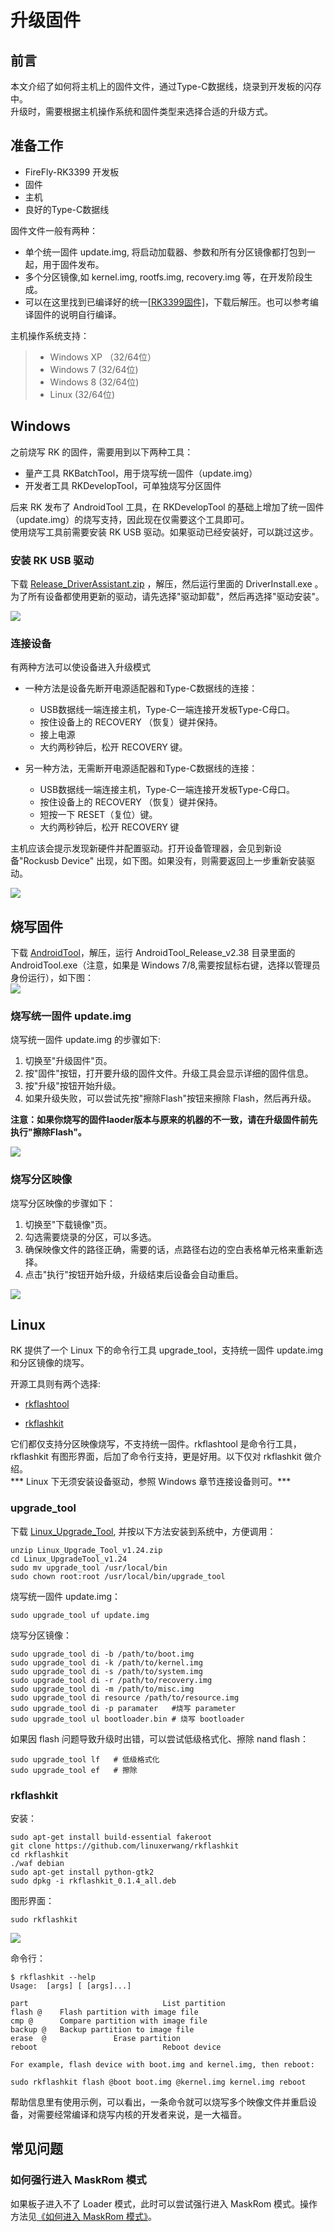  # 升级固件

## 前言

本文介绍了如何将主机上的固件文件，通过Type-C数据线，烧录到开发板的闪存中。   
升级时，需要根据主机操作系统和固件类型来选择合适的升级方式。

## 准备工作

* FireFly-RK3399 开发板
* 固件
* 主机
* 良好的Type-C数据线

固件文件一般有两种：

* 单个统一固件 update.img, 将启动加载器、参数和所有分区镜像都打包到一起，用于固件发布。
* 多个分区镜像,如 kernel.img, rootfs.img, recovery.img 等，在开发阶段生成。
* 可以在这里找到已编译好的统一[[RK3399固件]](http://www.t-firefly.com/doc/download/page/id/3.html#other_14)，下载后解压。也可以参考编译固件的说明自行编译。

主机操作系统支持：
> * Windows XP （32/64位）
> * Windows 7 (32/64位)
> * Windows 8 (32/64位)
> * Linux (32/64位)

## Windows

之前烧写 RK 的固件，需要用到以下两种工具：

* 量产工具 RKBatchTool，用于烧写统一固件（update.img）
* 开发者工具 RKDevelopTool，可单独烧写分区固件

后来 RK 发布了 AndroidTool 工具，在 RKDevelopTool 的基础上增加了统一固件（update.img）的烧写支持，因此现在仅需要这个工具即可。   
使用烧写工具前需要安装 RK USB 驱动。如果驱动已经安装好，可以跳过这步。

### 安装 RK USB 驱动

下载 [ Release_DriverAssistant.zip](http://www.t-firefly.com/doc/download/page/id/3.html#other_11) ，解压，然后运行里面的 DriverInstall.exe 。   
为了所有设备都使用更新的驱动，请先选择"驱动卸载"，然后再选择"驱动安装"。   

![](img/upgrade_firmware1.png)

### 连接设备

有两种方法可以使设备进入升级模式

* 一种方法是设备先断开电源适配器和Type-C数据线的连接：
   * USB数据线一端连接主机，Type-C一端连接开发板Type-C母口。
   * 按住设备上的 RECOVERY （恢复）键并保持。
   * 接上电源
   * 大约两秒钟后，松开 RECOVERY 键。

*    另一种方法，无需断开电源适配器和Type-C数据线的连接：
     * USB数据线一端连接主机，Type-C一端连接开发板Type-C母口。
     * 按住设备上的 RECOVERY （恢复）键并保持。
     * 短按一下 RESET（复位）键。
     * 大约两秒钟后，松开 RECOVERY 键

主机应该会提示发现新硬件并配置驱动。打开设备管理器，会见到新设备"Rockusb Device" 出现，如下图。如果没有，则需要返回上一步重新安装驱动。   

![](img/upgrade_firmware2.png)

## 烧写固件

下载 [AndroidTool](http://www.t-firefly.com/doc/download/page/id/3.html#windows_12)，解压，运行 AndroidTool_Release_v2.38 目录里面的 AndroidTool.exe（注意，如果是 Windows 7/8,需要按鼠标右键，选择以管理员身份运行），如下图：   
![](img/upgrade_firmware3.png)

### 烧写统一固件 update.img

烧写统一固件 update.img 的步骤如下:

1. 切换至"升级固件"页。
2. 按"固件"按钮，打开要升级的固件文件。升级工具会显示详细的固件信息。
3. 按"升级"按钮开始升级。
4. 如果升级失败，可以尝试先按"擦除Flash"按钮来擦除 Flash，然后再升级。

**注意：如果你烧写的固件laoder版本与原来的机器的不一致，请在升级固件前先执行"擦除Flash"。**   

![](img/upgrade_firmware4.png)

### 烧写分区映像

烧写分区映像的步骤如下：

1. 切换至"下载镜像"页。
2. 勾选需要烧录的分区，可以多选。
3. 确保映像文件的路径正确，需要的话，点路径右边的空白表格单元格来重新选择。
4. 点击"执行"按钮开始升级，升级结束后设备会自动重启。

![](img/upgrade_firmware3.png)

## Linux

RK 提供了一个 Linux 下的命令行工具 upgrade_tool，支持统一固件 update.img 和分区镜像的烧写。

开源工具则有两个选择:

* [rkflashtool](https://github.com/Galland/rkflashtool_rk3066)

* [rkflashkit](https://github.com/linuxerwang/rkflashkit)

它们都仅支持分区映像烧写，不支持统一固件。rkflashtool 是命令行工具，rkflashkit 有图形界面，后加了命令行支持，更是好用。以下仅对 rkflashkit 做介绍。   
*** Linux 下无须安装设备驱动，参照 Windows 章节连接设备则可。***

### upgrade_tool

下载 [Linux_Upgrade_Tool](http://www.t-firefly.com/doc/download/page/id/3.html#linux_12), 并按以下方法安装到系统中，方便调用：   
```
unzip Linux_Upgrade_Tool_v1.24.zip
cd Linux_UpgradeTool_v1.24
sudo mv upgrade_tool /usr/local/bin
sudo chown root:root /usr/local/bin/upgrade_tool
```

烧写统一固件 update.img：   
```
sudo upgrade_tool uf update.img
```

烧写分区镜像：   
```
sudo upgrade_tool di -b /path/to/boot.img
sudo upgrade_tool di -k /path/to/kernel.img
sudo upgrade_tool di -s /path/to/system.img
sudo upgrade_tool di -r /path/to/recovery.img
sudo upgrade_tool di -m /path/to/misc.img
sudo upgrade_tool di resource /path/to/resource.img
sudo upgrade_tool di -p paramater   #烧写 parameter
sudo upgrade_tool ul bootloader.bin # 烧写 bootloader
```

如果因 flash 问题导致升级时出错，可以尝试低级格式化、擦除 nand flash：   
```
sudo upgrade_tool lf   # 低级格式化
sudo upgrade_tool ef   # 擦除
```
### rkflashkit

安装：   
```
sudo apt-get install build-essential fakeroot 
git clone https://github.com/linuxerwang/rkflashkit
cd rkflashkit
./waf debian
sudo apt-get install python-gtk2
sudo dpkg -i rkflashkit_0.1.4_all.deb
```

图形界面：   
```
sudo rkflashkit
```

![](img/upgrade_firmware5.png)

命令行：   
```
$ rkflashkit --help
Usage:  [args] [ [args]...]

part                              List partition
flash @    Flash partition with image file
cmp @      Compare partition with image file
backup @   Backup partition to image file
erase  @               Erase partition
reboot                            Reboot device

For example, flash device with boot.img and kernel.img, then reboot:

sudo rkflashkit flash @boot boot.img @kernel.img kernel.img reboot
```

帮助信息里有使用示例，可以看出，一条命令就可以烧写多个映像文件并重启设备，对需要经常编译和烧写内核的开发者来说，是一大福音。

## 常见问题

### 如何强行进入 MaskRom 模式

如果板子进入不了 Loader 模式，此时可以尝试强行进入 MaskRom 模式。操作方法见[《如何进入 MaskRom 模式》](maskrom_mode.html)。